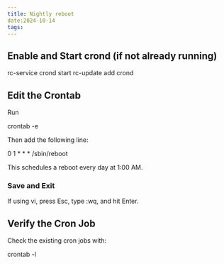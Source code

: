 ```yaml
---
title: Nightly reboot
date:2024-10-14
tags:
---
```



## Enable and Start crond (if not already running)

rc-service crond start
rc-update add crond

## Edit the Crontab

Run

crontab -e

Then add the following line:

0 1 * * * /sbin/reboot

This schedules a reboot every day at 1:00 AM.

### Save and Exit

If using vi, press Esc, type :wq, and hit Enter.

## Verify the Cron Job

Check the existing cron jobs with:

crontab -l